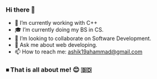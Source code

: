 
### Hi there 👋 


- 🔭 I’m currently working with C++
- 🎓 I’m currently doing my BS in CS.
- 👯 I’m looking to collaborate on Software Development.
- 💬 Ask me about web developing.
- 📫 How to reach me: ashik19ahammad@gmail.com 


### ⏹ That is all about me! 😊 🇧🇩 
